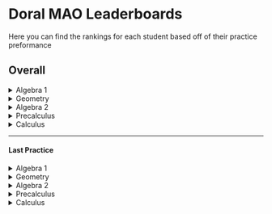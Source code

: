 
# Doral MAO Leaderboards
Here you can find the rankings for each student based off of their practice preformance

## Overall
<details>
<summary> Algebra 1 </summary>
None
</details><details>
<summary> Geometry </summary>
None
</details><details>
<summary> Algebra 2 </summary>
None
</details><details>
<summary> Precalculus </summary>
None
</details> <details>
<summary> Calculus </summary>
None
</details>

____________________________________________________________________

#### Last Practice
<details>
<summary> Algebra 1 </summary>
None
</details><details>
<summary> Geometry </summary>
None
</details><details>
<summary> Algebra 2 </summary>
None
</details><details>
<summary> Precalculus </summary>
None
</details> <details>
<summary> Calculus </summary>
None
</details>

